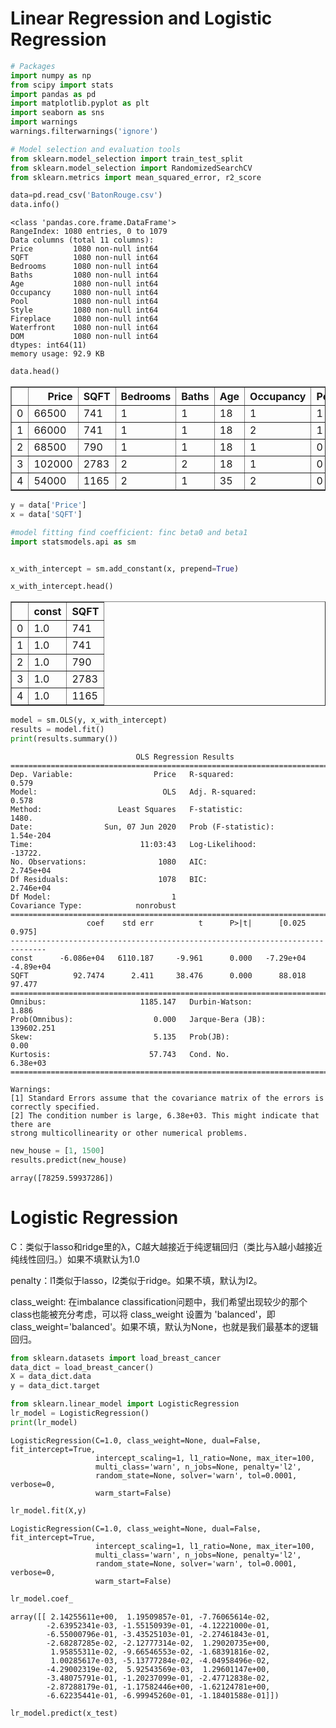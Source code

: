 # Linear Regression and Logistic Regression


```python
# Packages
import numpy as np
from scipy import stats
import pandas as pd
import matplotlib.pyplot as plt
import seaborn as sns
import warnings
warnings.filterwarnings('ignore')
```


```python
# Model selection and evaluation tools
from sklearn.model_selection import train_test_split
from sklearn.model_selection import RandomizedSearchCV
from sklearn.metrics import mean_squared_error, r2_score
```


```python
data=pd.read_csv('BatonRouge.csv')
data.info()
```

    <class 'pandas.core.frame.DataFrame'>
    RangeIndex: 1080 entries, 0 to 1079
    Data columns (total 11 columns):
    Price         1080 non-null int64
    SQFT          1080 non-null int64
    Bedrooms      1080 non-null int64
    Baths         1080 non-null int64
    Age           1080 non-null int64
    Occupancy     1080 non-null int64
    Pool          1080 non-null int64
    Style         1080 non-null int64
    Fireplace     1080 non-null int64
    Waterfront    1080 non-null int64
    DOM           1080 non-null int64
    dtypes: int64(11)
    memory usage: 92.9 KB
    


```python
data.head()
```




<div>
<style scoped>
    .dataframe tbody tr th:only-of-type {
        vertical-align: middle;
    }

    .dataframe tbody tr th {
        vertical-align: top;
    }

    .dataframe thead th {
        text-align: right;
    }
</style>
<table border="1" class="dataframe">
  <thead>
    <tr style="text-align: right;">
      <th></th>
      <th>Price</th>
      <th>SQFT</th>
      <th>Bedrooms</th>
      <th>Baths</th>
      <th>Age</th>
      <th>Occupancy</th>
      <th>Pool</th>
      <th>Style</th>
      <th>Fireplace</th>
      <th>Waterfront</th>
      <th>DOM</th>
    </tr>
  </thead>
  <tbody>
    <tr>
      <td>0</td>
      <td>66500</td>
      <td>741</td>
      <td>1</td>
      <td>1</td>
      <td>18</td>
      <td>1</td>
      <td>1</td>
      <td>1</td>
      <td>1</td>
      <td>0</td>
      <td>6</td>
    </tr>
    <tr>
      <td>1</td>
      <td>66000</td>
      <td>741</td>
      <td>1</td>
      <td>1</td>
      <td>18</td>
      <td>2</td>
      <td>1</td>
      <td>1</td>
      <td>0</td>
      <td>0</td>
      <td>23</td>
    </tr>
    <tr>
      <td>2</td>
      <td>68500</td>
      <td>790</td>
      <td>1</td>
      <td>1</td>
      <td>18</td>
      <td>1</td>
      <td>0</td>
      <td>1</td>
      <td>1</td>
      <td>0</td>
      <td>8</td>
    </tr>
    <tr>
      <td>3</td>
      <td>102000</td>
      <td>2783</td>
      <td>2</td>
      <td>2</td>
      <td>18</td>
      <td>1</td>
      <td>0</td>
      <td>1</td>
      <td>1</td>
      <td>0</td>
      <td>50</td>
    </tr>
    <tr>
      <td>4</td>
      <td>54000</td>
      <td>1165</td>
      <td>2</td>
      <td>1</td>
      <td>35</td>
      <td>2</td>
      <td>0</td>
      <td>1</td>
      <td>0</td>
      <td>0</td>
      <td>190</td>
    </tr>
  </tbody>
</table>
</div>




```python
y = data['Price']
x = data['SQFT']
```


```python
#model fitting find coefficient: finc beta0 and beta1
import statsmodels.api as sm


x_with_intercept = sm.add_constant(x, prepend=True)

x_with_intercept.head()
```




<div>
<style scoped>
    .dataframe tbody tr th:only-of-type {
        vertical-align: middle;
    }

    .dataframe tbody tr th {
        vertical-align: top;
    }

    .dataframe thead th {
        text-align: right;
    }
</style>
<table border="1" class="dataframe">
  <thead>
    <tr style="text-align: right;">
      <th></th>
      <th>const</th>
      <th>SQFT</th>
    </tr>
  </thead>
  <tbody>
    <tr>
      <td>0</td>
      <td>1.0</td>
      <td>741</td>
    </tr>
    <tr>
      <td>1</td>
      <td>1.0</td>
      <td>741</td>
    </tr>
    <tr>
      <td>2</td>
      <td>1.0</td>
      <td>790</td>
    </tr>
    <tr>
      <td>3</td>
      <td>1.0</td>
      <td>2783</td>
    </tr>
    <tr>
      <td>4</td>
      <td>1.0</td>
      <td>1165</td>
    </tr>
  </tbody>
</table>
</div>




```python
model = sm.OLS(y, x_with_intercept)
results = model.fit()
print(results.summary())
```

                                OLS Regression Results                            
    ==============================================================================
    Dep. Variable:                  Price   R-squared:                       0.579
    Model:                            OLS   Adj. R-squared:                  0.578
    Method:                 Least Squares   F-statistic:                     1480.
    Date:                Sun, 07 Jun 2020   Prob (F-statistic):          1.54e-204
    Time:                        11:03:43   Log-Likelihood:                -13722.
    No. Observations:                1080   AIC:                         2.745e+04
    Df Residuals:                    1078   BIC:                         2.746e+04
    Df Model:                           1                                         
    Covariance Type:            nonrobust                                         
    ==============================================================================
                     coef    std err          t      P>|t|      [0.025      0.975]
    ------------------------------------------------------------------------------
    const      -6.086e+04   6110.187     -9.961      0.000   -7.29e+04   -4.89e+04
    SQFT          92.7474      2.411     38.476      0.000      88.018      97.477
    ==============================================================================
    Omnibus:                     1185.147   Durbin-Watson:                   1.886
    Prob(Omnibus):                  0.000   Jarque-Bera (JB):           139602.251
    Skew:                           5.135   Prob(JB):                         0.00
    Kurtosis:                      57.743   Cond. No.                     6.38e+03
    ==============================================================================
    
    Warnings:
    [1] Standard Errors assume that the covariance matrix of the errors is correctly specified.
    [2] The condition number is large, 6.38e+03. This might indicate that there are
    strong multicollinearity or other numerical problems.
    


```python
new_house = [1, 1500]
results.predict(new_house)
```




    array([78259.59937286])



# Logistic Regression

C：类似于lasso和ridge里的λ，C越大越接近于纯逻辑回归（类比与λ越小越接近纯线性回归。）如果不填默认为1.0

penalty：l1类似于lasso，l2类似于ridge。如果不填，默认为l2。

class_weight: 在imbalance classification问题中，我们希望出现较少的那个class也能被充分考虑，可以将 class_weight 设置为 'balanced'，即 class_weight='balanced'。如果不填，默认为None，也就是我们最基本的逻辑回归。


```python
from sklearn.datasets import load_breast_cancer
data_dict = load_breast_cancer()
X = data_dict.data
y = data_dict.target
```


```python
from sklearn.linear_model import LogisticRegression
lr_model = LogisticRegression()
print(lr_model)
```

    LogisticRegression(C=1.0, class_weight=None, dual=False, fit_intercept=True,
                       intercept_scaling=1, l1_ratio=None, max_iter=100,
                       multi_class='warn', n_jobs=None, penalty='l2',
                       random_state=None, solver='warn', tol=0.0001, verbose=0,
                       warm_start=False)
    


```python
lr_model.fit(X,y) 
```




    LogisticRegression(C=1.0, class_weight=None, dual=False, fit_intercept=True,
                       intercept_scaling=1, l1_ratio=None, max_iter=100,
                       multi_class='warn', n_jobs=None, penalty='l2',
                       random_state=None, solver='warn', tol=0.0001, verbose=0,
                       warm_start=False)




```python
lr_model.coef_
```




    array([[ 2.14255611e+00,  1.19509857e-01, -7.76065614e-02,
            -2.63952341e-03, -1.55150939e-01, -4.12221000e-01,
            -6.55000796e-01, -3.43525103e-01, -2.27461843e-01,
            -2.68287285e-02, -2.12777314e-02,  1.29020735e+00,
             1.95855311e-02, -9.66546553e-02, -1.68391816e-02,
             1.00285617e-03, -5.13777284e-02, -4.04958496e-02,
            -4.29002319e-02,  5.92543569e-03,  1.29601147e+00,
            -3.48075791e-01, -1.20237099e-01, -2.47712838e-02,
            -2.87288179e-01, -1.17582446e+00, -1.62124781e+00,
            -6.62235441e-01, -6.99945260e-01, -1.18401588e-01]])




```python
lr_model.predict(x_test)
```
